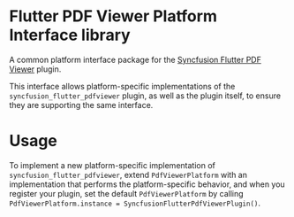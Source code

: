﻿# Flutter PDF Viewer Platform Interface library

A common platform interface package for the [Syncfusion Flutter PDF Viewer](https://pub.dev/packages/syncfusion_flutter_pdfviewer) plugin.

This interface allows platform-specific implementations of the `syncfusion_flutter_pdfviewer`
plugin, as well as the plugin itself, to ensure they are supporting the
same interface.

# Usage

To implement a new platform-specific implementation of `syncfusion_flutter_pdfviewer`, extend
`PdfViewerPlatform` with an implementation that performs the
platform-specific behavior, and when you register your plugin, set the default
`PdfViewerPlatform` by calling
`PdfViewerPlatform.instance = SyncfusionFlutterPdfViewerPlugin()`.